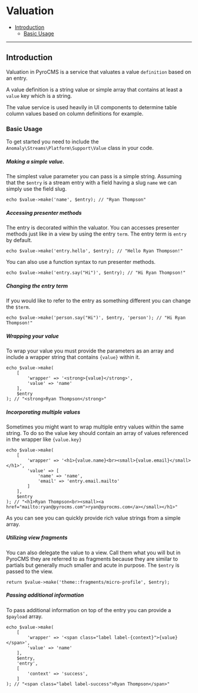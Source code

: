 # Valuation

- [Introduction](#introduction)
    - [Basic Usage](#basic-usage)

<hr>

<a name="introduction"></a>
## Introduction

Valuation in PyroCMS is a service that valuates a value `definition` based on an entry.

A value definition is a string value or simple array that contains at least a `value` key which is a string.

The value service is used heavily in UI components to determine table column values based on column definitions for example.

<a name="basic-usage"></a>
### Basic Usage

To get started you need to include the `Anomaly\Streams\Platform\Support\Value` class in your code.

##### Making a simple value.

The simplest value parameter you can pass is a simple string. Assuming that the `$entry` is a stream entry with a field having a slug `name` we can simply use the field slug.

    echo $value->make('name', $entry); // "Ryan Thompson"

##### Accessing presenter methods

The entry is decorated within the valuator. You can accesses presenter methods just like in a view by using the entry `term`. The entry term is `entry` by default.

    echo $value->make('entry.hello', $entry); // "Hello Ryan Thompson!"

You can also use a function syntax to run presenter methods.

    echo $value->make('entry.say("Hi")', $entry); // "Hi Ryan Thompson!"

##### Changing the entry term

If you would like to refer to the entry as something different you can change the `$term`.

    echo $value->make('person.say("Hi")', $entry, 'person'); // "Hi Ryan Thompson!"

##### Wrapping your value

To wrap your value you must provide the parameters as an array and include a wrapper string that contains `{value}` within it.

    echo $value->make(
        [
            'wrapper' => '<strong>{value}</strong>',
            'value' => 'name'
        ],
        $entry
    ); // "<strong>Ryan Thompson</strong>"

##### Incorporating multiple values

Sometimes you might want to wrap multiple entry values within the same string. To do so the value key should contain an array of values referenced in the wrapper like `{value.key}`

    echo $value->make(
        [
            'wrapper' => '<h1>{value.name}<br><small>{value.email}</small></h1>',
            'value' => [
                'name' => 'name',
                'email' => 'entry.email.mailto'
            ]
        ],
        $entry
    ); // "<h1>Ryan Thompson<br><small><a href="mailto:ryan@pyrocms.com">ryan@pyrocms.com</a></small></h1>"

As you can see you can quickly provide rich value strings from a simple array.

##### Utilizing view fragments

You can also delegate the value to a view. Call them what you will but in PyroCMS they are referred to as fragments because they are similar to partials but generally much smaller and acute in purpose. The `$entry` is passed to the view.

    return $value->make('theme::fragments/micro-profile', $entry);

##### Passing additional information

To pass additional information on top of the entry you can provide a `$payload` array.

    echo $value->make(
        [
            'wrapper' => '<span class="label label-{context}">{value}</span>',
            'value' => 'name'
        ],
        $entry,
        'entry',
        [
            'context' => 'success',
        ]
    ); // "<span class="label label-success">Ryan Thompson</span>"